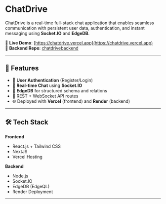 # ChatDrive

ChatDrive is a real-time full-stack chat application that enables seamless communication with persistent user data, authentication, and instant messaging using **Socket.IO** and **EdgeDB**.

🚀 **Live Demo**: [https://chatdrive.vercel.app](https://chatdrive.vercel.app)  
🔧 **Backend Repo**: [chatdrivebackend](https://github.com/Satyam1Vishwakarma/chatdrivebackend)

---

## 🧩 Features

- 🔐 **User Authentication** (Register/Login)
- 💬 **Real-time Chat** using **Socket.IO**
- 🧠 **EdgeDB** for structured schema and relations
- 📡 REST + WebSocket API routes
- 🌐 Deployed with **Vercel** (frontend) and **Render** (backend)

---

## 🛠 Tech Stack

**Frontend**  
- React.js + Tailwind CSS  
- NextJS
- Vercel Hosting  

**Backend**  
- Node.js  
- Socket.IO  
- EdgeDB (EdgeQL)  
- Render Deployment

---
